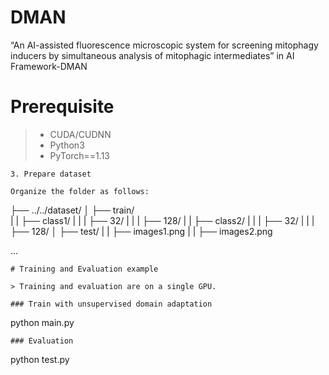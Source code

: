 

# DMAN
“An AI-assisted fluorescence microscopic system for screening mitophagy inducers by simultaneous analysis of mitophagic intermediates” in AI Framework-DMAN

# Prerequisite

> - CUDA/CUDNN
> - Python3
> - PyTorch==1.13
```
3. Prepare dataset

Organize the folder as follows:

```
├── ../../dataset/
│   ├── train/     
|   |   ├── class1/
|   |   |   ├── 32/
|   |   |   ├── 128/
|   |   ├── class2/
|   |   |   ├── 32/
|   |   |   ├── 128/
│   ├── test/
|   |   ├── images1.png
|   |   ├── images2.png

...
```
# Training and Evaluation example

> Training and evaluation are on a single GPU.

### Train with unsupervised domain adaptation 

```
python main.py
```
### Evaluation

```
python test.py
```


